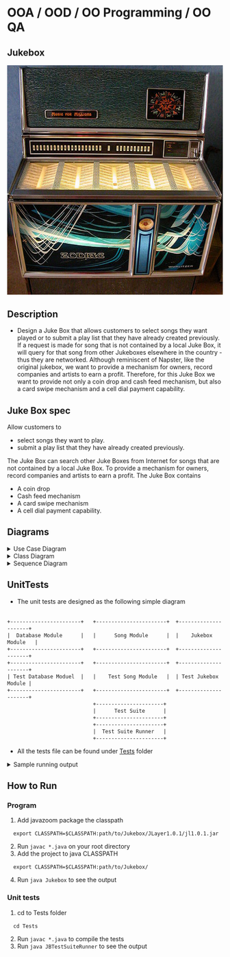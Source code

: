 # OOA / OOD / OO Programming / OO QA




## Jukebox

<p align="center">
  <img src='juke_box.jpg' alt='Jukebox image'/>
</p>

## Description
- Design a Juke Box that allows customers to select songs they want played or to submit a play list that they have already created previously. If a request is made for song that is not contained by a local Juke Box, it will query for that song from other Jukeboxes elsewhere in the country - thus they are networked. Although reminiscent of Napster, like the original jukebox, we want to provide a mechanism for owners, record companies and artists to earn a profit. Therefore, for this Juke Box we want to provide not only a coin drop and cash feed mechanism, but also a card swipe mechanism and a cell dial payment capability.


## Juke Box spec

Allow customers to
- select songs they want to play.
- submit a play list that they have already created previously.

The Juke Box can search other Juke Boxes from Internet for songs that are not contained by a local Juke Box.
To provide a mechanism for owners, record companies and artists to earn a profit. The Juke Box contains
- A coin drop
- Cash feed mechanism
- A card swipe mechanism
- A cell dial payment capability.

## Diagrams
<details>
   <summary>Use Case Diagram</summary>
   <p><img src='diagrams/use_case_diagram1.png' alt='Use Case Diagram'/></p>
</details>
<details>
   <summary>Class Diagram</summary>
   <p><img src='diagrams/class_diagram1.png' alt='Use Case Diagram'/></p>
</details>
<details>
   <summary>Sequence Diagram</summary>
   <p><img src='diagrams/sequence_diagram1.png' alt='Use Case Diagram'/></p>
</details>

## UnitTests
- The unit tests are designed as the following simple diagram
```

+-----------------------+   +-----------------------+  +---------------------+
|  Database Module      |   |      Song Module      |  |    Jukebox Module   |
+-----------------------+   +-----------------------+  +---------------------+
+-----------------------+   +-----------------------+  +---------------------+
| Test Database Moduel  |   |    Test Song Module   |  | Test Jukebox Module |
+-----------------------+   +-----------------------+  +---------------------+
                            +----------------------+
                            |      Test Suite      |
                            +----------------------+
                            +----------------------+
                            |  Test Suite Runner   |
                            +----------------------+
```
- All the tests file can be found under [Tests](https://github.com/Quan25/Jukebox/tree/master/Tests) folder

<details>
<summary>Sample running output</summary>
<p><img src='Tests/testsresult.png' alt='Use Case Diagram'/></p>
</details>

## How to Run
### Program
1. Add javazoom package the classpath
```
  export CLASSPATH=$CLASSPATH:path/to/Jukebox/JLayer1.0.1/jl1.0.1.jar
```
2. Run `javac *.java` on your root directory
3. Add the project to java CLASSPATH
```
  export CLASSPATH=$CLASSPATH:path/to/Jukebox/
```
4. Run `java Jukebox` to see the output
### Unit tests
1. cd to Tests folder
```
  cd Tests
```
2. Run `javac *.java` to compile the tests
3. Run `java JBTestSuiteRunner` to see the output

